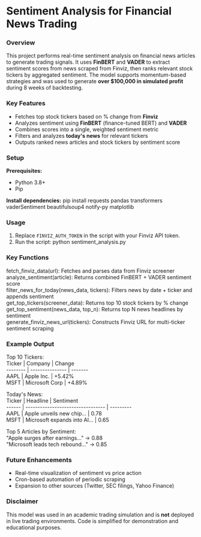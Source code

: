 # Sentiment Analysis for Financial News Trading

### Overview

This project performs real-time sentiment analysis on financial news articles to generate trading signals. It uses **FinBERT** and **VADER** to extract sentiment scores from news scraped from Finviz, then ranks relevant stock tickers by aggregated sentiment. The model supports momentum-based strategies and was used to generate **over $100,000 in simulated profit** during 8 weeks of backtesting.

### Key Features

- Fetches top stock tickers based on % change from **Finviz**
- Analyzes sentiment using **FinBERT** (finance-tuned BERT) and **VADER**
- Combines scores into a single, weighted sentiment metric
- Filters and analyzes **today's news** for relevant tickers
- Outputs ranked news articles and stock tickers by sentiment score

### Setup

**Prerequisites:**
- Python 3.8+
- Pip

**Install dependencies:**
pip install requests pandas transformers vaderSentiment beautifulsoup4 notify-py matplotlib

### Usage

1. Replace `FINVIZ_AUTH_TOKEN` in the script with your Finviz API token.
2. Run the script:
python sentiment_analysis.py

### Key Functions

fetch_finviz_data(url): Fetches and parses data from Finviz screener  
analyze_sentiment(article): Returns combined FinBERT + VADER sentiment score  
filter_news_for_today(news_data, tickers): Filters news by date + ticker and appends sentiment  
get_top_tickers(screener_data): Returns top 10 stock tickers by % change  
get_top_sentiment(news_data, top_n): Returns top N news headlines by sentiment  
generate_finviz_news_url(tickers): Constructs Finviz URL for multi-ticker sentiment scraping

### Example Output

Top 10 Tickers:  
Ticker   | Company         | Change  
-------- | --------------- | -------  
AAPL     | Apple Inc.      | +5.42%  
MSFT     | Microsoft Corp  | +4.89%  

Today's News:  
Ticker | Headline                          | Sentiment  
------ | --------------------------------- | ---------  
AAPL   | Apple unveils new chip...         | 0.78  
MSFT   | Microsoft expands into AI...      | 0.65  

Top 5 Articles by Sentiment:  
"Apple surges after earnings..."            → 0.88  
"Microsoft leads tech rebound..."           → 0.85

### Future Enhancements

- Real-time visualization of sentiment vs price action  
- Cron-based automation of periodic scraping  
- Expansion to other sources (Twitter, SEC filings, Yahoo Finance)

### Disclaimer

This model was used in an academic trading simulation and is **not** deployed in live trading environments. Code is simplified for demonstration and educational purposes.

